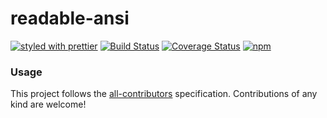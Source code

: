 # readable-ansi

[![styled with prettier](https://img.shields.io/badge/styled_with-prettier-ff69b4.svg)](https://github.com/prettier/prettier)
[![Build Status](https://travis-ci.org/NXMIX/readable-ansi.svg)](https://travis-ci.org/NXMIX/readable-ansi)
[![Coverage Status](https://coveralls.io/repos/github/NXMIX/readable-ansi/badge.svg)](https://coveralls.io/github/NXMIX/readable-ansi)
[![npm](https://img.shields.io/npm/v/@nxmix/readable-ansi.svg)](https://www.npmjs.com/package/@nxmix/readable-ansi/)

### Usage

This project follows the [all-contributors](https://github.com/kentcdodds/all-contributors) specification. Contributions of any kind are welcome!
